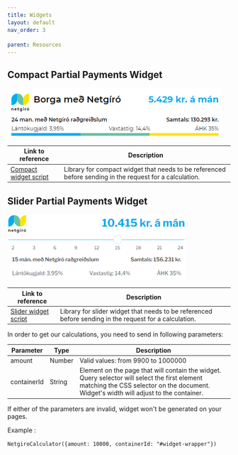 ```yaml
---
title: Widgets
layout: default
nav_order: 3

parent: Resources
---
```


## Compact Partial Payments Widget

![compact-payments-widget](/images/pp-widget-compact.png)

| Link to reference | Description |
| ------------- | ------------- |
| [Compact widget script](https://static.netgiro.is/dist/scripts/pp-widget-compact/pp-widget-compact.js) | Library for compact widget that needs to be referenced before sending in the request for a calculation. |

## Slider Partial Payments Widget

![slider-payments-widget](/images/pp-slider-widget.png)

| Link to reference | Description |
| ------------- | ------------- |
| [Slider widget script](https://static.netgiro.is/dist/scripts/pp-widget/pp-widget.js) | Library for slider widget that needs to be referenced before sending in the request for a calculation. |

In order to get our calculations, you need to send in following parameters:

| Parameter | Type | Description |
| ------------- | ------------- | ------------- |
| amount | Number | Valid values: from 9900 to 1000000 |
| containerId | String | Element on the page that will contain the widget. Query selector will select the first element matching the CSS selector on the document. Widget's width will adjust to the container. |

If either of the parameters are invalid, widget won't be generated on your pages.

Example :
~~~
NetgiroCalculator({amount: 10000, containerId: "#widget-wrapper"})
~~~

